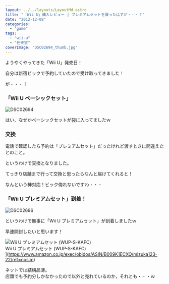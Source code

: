 ```yaml
---
layout: ../../layouts/LayoutMd.astro
title: "「Wii U」購入レビュー | プレミアムセットを買ったはずが・・・？"
date: "2012-12-08"
categories: 
  - "game"
tags: 
  - "wii-u"
  - "任天堂"
coverImage: "DSC02694_thumb.jpg"
---
```


ようやくやってきた「Wii U」発売日！

自分は新宿ビックで予約していたので受け取ってきました！

が・・・！

### 「Wii U ベーシックセット」

![DSC02694](/archive/images/DSC02694_thumb.jpg "DSC02694")


はい、なぜかベーシックセットが袋に入ってましたｗ

### 交換

電話で確認したら予約は「プレミアムセット」だったけれど渡すときに間違えたとのこと。

というわけで交換となりました。

てっきり店舗まで行って交換と思ったらなんと届けてくれると！

なんという神対応！ビック侮れないですわ・・・

### 「Wii U プレミアムセット」到着！

![DSC02696](/archive/images/DSC02696_thumb.jpg "DSC02696")


というわけで無事に「Wii U プレミアムセット」が到着しましたｗ

早速開封したいと思います！

![Wii U プレミアムセット (WUP-S-KAFC)](/archive/images/416M011NOXL._SL160_.jpg)  
Wii U プレミアムセット (WUP-S-KAFC)  
](https://www.amazon.co.jp/exec/obidos/ASIN/B009K1ECXQ/mizuka123-22/ref=nosim)

ネットでは結構品薄。  
店頭でも予約分しかなかったので以外と売れているのか，それとも・・・ｗ
